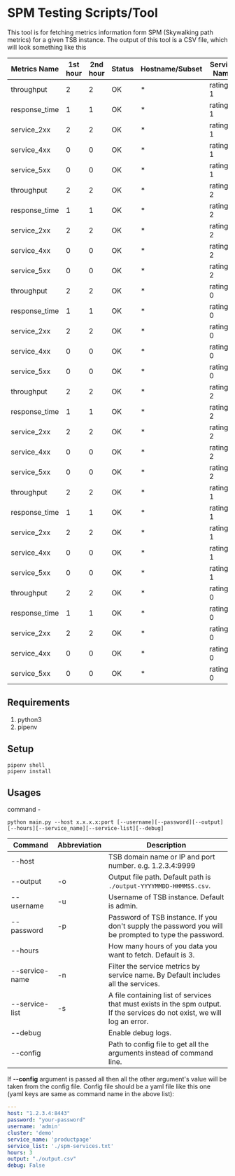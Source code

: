 # SPM Testing Scripts/Tool 
This tool is for fetching metrics information form SPM (Skywalking path metrics) for a given TSB instance. The output of this tool is a CSV file, which will look something like this

| Metrics Name  | 1st hour | 2nd hour | Status | Hostname/Subset | Service Name | Namespace        | Cluster | Env |
|---------------|----------|----------|--------|-----------------|--------------|------------------|---------|-----|
| throughput    | 2        | 2        | OK     | *               | ratings-1    | t0w0demobkifnb0f | *       | -   |
| response_time | 1        | 1        | OK     | *               | ratings-1    | t0w0demobkifnb0f | *       | -   |
| service_2xx   | 2        | 2        | OK     | *               | ratings-1    | t0w0demobkifnb0f | *       | -   |
| service_4xx   | 0        | 0        | OK     | *               | ratings-1    | t0w0demobkifnb0f | *       | -   |
| service_5xx   | 0        | 0        | OK     | *               | ratings-1    | t0w0demobkifnb0f | *       | -   |
| throughput    | 2        | 2        | OK     | *               | ratings-2    | t0w0demobkifnb0f | *       | -   |
| response_time | 1        | 1        | OK     | *               | ratings-2    | t0w0demobkifnb0f | *       | -   |
| service_2xx   | 2        | 2        | OK     | *               | ratings-2    | t0w0demobkifnb0f | *       | -   |
| service_4xx   | 0        | 0        | OK     | *               | ratings-2    | t0w0demobkifnb0f | *       | -   |
| service_5xx   | 0        | 0        | OK     | *               | ratings-2    | t0w0demobkifnb0f | *       | -   |
| throughput    | 2        | 2        | OK     | *               | ratings-0    | t0w0demobkifnb0f | *       | -   |
| response_time | 1        | 1        | OK     | *               | ratings-0    | t0w0demobkifnb0f | *       | -   |
| service_2xx   | 2        | 2        | OK     | *               | ratings-0    | t0w0demobkifnb0f | *       | -   |
| service_4xx   | 0        | 0        | OK     | *               | ratings-0    | t0w0demobkifnb0f | *       | -   |
| service_5xx   | 0        | 0        | OK     | *               | ratings-0    | t0w0demobkifnb0f | *       | -   |
| throughput    | 2        | 2        | OK     | *               | ratings-2    | t0w0demobkifnb0f | demo    | -   |
| response_time | 1        | 1        | OK     | *               | ratings-2    | t0w0demobkifnb0f | demo    | -   |
| service_2xx   | 2        | 2        | OK     | *               | ratings-2    | t0w0demobkifnb0f | demo    | -   |
| service_4xx   | 0        | 0        | OK     | *               | ratings-2    | t0w0demobkifnb0f | demo    | -   |
| service_5xx   | 0        | 0        | OK     | *               | ratings-2    | t0w0demobkifnb0f | demo    | -   |
| throughput    | 2        | 2        | OK     | *               | ratings-1    | t0w0demobkifnb0f | demo    | -   |
| response_time | 1        | 1        | OK     | *               | ratings-1    | t0w0demobkifnb0f | demo    | -   |
| service_2xx   | 2        | 2        | OK     | *               | ratings-1    | t0w0demobkifnb0f | demo    | -   |
| service_4xx   | 0        | 0        | OK     | *               | ratings-1    | t0w0demobkifnb0f | demo    | -   |
| service_5xx   | 0        | 0        | OK     | *               | ratings-1    | t0w0demobkifnb0f | demo    | -   |
| throughput    | 2        | 2        | OK     | *               | ratings-0    | t0w0demobkifnb0f | demo    | -   |
| response_time | 1        | 1        | OK     | *               | ratings-0    | t0w0demobkifnb0f | demo    | -   |
| service_2xx   | 2        | 2        | OK     | *               | ratings-0    | t0w0demobkifnb0f | demo    | -   |
| service_4xx   | 0        | 0        | OK     | *               | ratings-0    | t0w0demobkifnb0f | demo    | -   |
| service_5xx   | 0        | 0        | OK     | *               | ratings-0    | t0w0demobkifnb0f | demo    | -   |


## Requirements
1. python3
2. pipenv

## Setup

```shell
pipenv shell
pipenv install
```

## Usages

command - 
```shell
python main.py --host x.x.x.x:port [--username][--password][--output][--hours][--service_name][--service-list][--debug]
```

| Command        | Abbreviation | Description                                                                      |
|----------------|--------------|----------------------------------------------------------------------------------|
| --host  |              | TSB domain name or IP and port number. e.g. 1.2.3.4:9999                         |
| --output       | -o           | Output file path. Default path is `./output-YYYYMMDD-HHMMSS.csv`.                |
| --username     | -u           | Username of TSB instance. Default is admin.                                      |
| --password     | -p           | Password of TSB instance. If you don't supply the password you will be prompted to type the password.|
| --hours        |              | How many hours of you data you want to fetch. Default is 3.                      |
| --service-name | -n           | Filter the service metrics by service name. By Default includes all the services.|
| --service-list | -s           | A file containing list of services that must exists in the spm output. If the services do not exist, we will log an error.|
| --debug        |              | Enable debug logs.                                                               |
| --config       |              | Path to config file to get all the arguments instead of command line.            |

If **--config** argument is passed all then all the other argument's value will be taken from the config file. Config file should be a yaml file like this one (yaml keys are same as command name in the above list):

```yaml
---
host: "1.2.3.4:8443"
password: "your-password"
username: 'admin'
cluster: 'demo'
service_name: 'productpage'
service_list: './spm-services.txt'
hours: 3
output: "./output.csv"
debug: False
```
